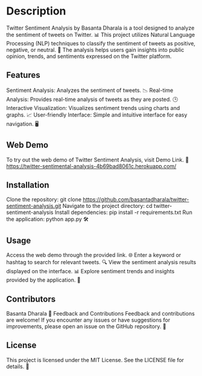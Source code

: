 # Description
Twitter Sentiment Analysis by Basanta Dharala is a tool designed to analyze the sentiment of tweets on Twitter. 📊 This project utilizes Natural Language Processing (NLP) techniques to classify the sentiment of tweets as positive, negative, or neutral. 🧠 The analysis helps users gain insights into public opinion, trends, and sentiments expressed on the Twitter platform.

## Features
Sentiment Analysis: Analyzes the sentiment of tweets. 📉
Real-time Analysis: Provides real-time analysis of tweets as they are posted. 🕒
Interactive Visualization: Visualizes sentiment trends using charts and graphs. 📈
User-friendly Interface: Simple and intuitive interface for easy navigation. 🖥️

## Web Demo
To try out the web demo of Twitter Sentiment Analysis, visit Demo Link. 🚀
https://twitter-sentimental-analysis-4b69bad8061c.herokuapp.com/

## Installation
Clone the repository: git clone https://github.com/basantadharala/twitter-sentiment-analysis.git
Navigate to the project directory: cd twitter-sentiment-analysis
Install dependencies: pip install -r requirements.txt
Run the application: python app.py 🛠️
## Usage
Access the web demo through the provided link. 🌐
Enter a keyword or hashtag to search for relevant tweets. 🔍
View the sentiment analysis results displayed on the interface. 📊
Explore sentiment trends and insights provided by the application. 🧐

## Contributors
Basanta Dharala 🙌
Feedback and Contributions
Feedback and contributions are welcome! If you encounter any issues or have suggestions for improvements, please open an issue on the GitHub repository. 📝

## License
This project is licensed under the MIT License. See the LICENSE file for details. 📜
